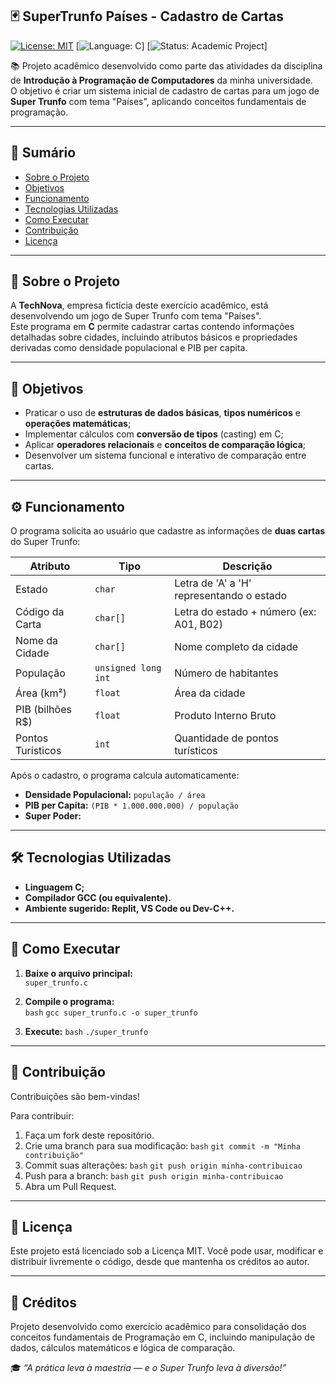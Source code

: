 ## 🃏 SuperTrunfo Países - Cadastro de Cartas

[![License: MIT](https://img.shields.io/badge/License-MIT-green.svg)](https://opensource.org/licenses/MIT)
[![Language: C](https://img.shields.io/badge/Linguagem-C-blue.svg)]
[![Status: Academic Project](https://img.shields.io/badge/Status-Academic%20Project-orange.svg)]

📚 Projeto acadêmico desenvolvido como parte das atividades da disciplina de **Introdução à Programação de Computadores** da minha universidade.  
O objetivo é criar um sistema inicial de cadastro de cartas para um jogo de **Super Trunfo** com tema "Países", aplicando conceitos fundamentais de programação.

---

## 📖 Sumário
- [Sobre o Projeto](#-sobre-o-projeto)  
- [Objetivos](#-objetivos)  
- [Funcionamento](#-funcionamento)  
- [Tecnologias Utilizadas](#-tecnologias-utilizadas)  
- [Como Executar](#-como-executar)  
- [Contribuição](#-contribuição)  
- [Licença](#-licença)  

---

## 📌 Sobre o Projeto

A **TechNova**, empresa fictícia deste exercício acadêmico, está desenvolvendo um jogo de Super Trunfo com tema "Países".  
Este programa em **C** permite cadastrar cartas contendo informações detalhadas sobre cidades, incluindo atributos básicos e propriedades derivadas como densidade populacional e PIB per capita.

---

## 🎯 Objetivos  

- Praticar o uso de **estruturas de dados básicas**, **tipos numéricos** e **operações matemáticas**;  
- Implementar cálculos com **conversão de tipos** (casting) em C;  
- Aplicar **operadores relacionais** e **conceitos de comparação lógica**;  
- Desenvolver um sistema funcional e interativo de comparação entre cartas.  

---

## ⚙️ Funcionamento  

O programa solicita ao usuário que cadastre as informações de **duas cartas** do Super Trunfo:  

| Atributo | Tipo | Descrição |
|-----------|------|-----------|
| Estado | `char` | Letra de 'A' a 'H' representando o estado |
| Código da Carta | `char[]` | Letra do estado + número (ex: A01, B02) |
| Nome da Cidade | `char[]` | Nome completo da cidade |
| População | `unsigned long int` | Número de habitantes |
| Área (km²) | `float` | Área da cidade |
| PIB (bilhões R$) | `float` | Produto Interno Bruto |
| Pontos Turísticos | `int` | Quantidade de pontos turísticos |

Após o cadastro, o programa calcula automaticamente:

- **Densidade Populacional:** `população / área`  
- **PIB per Capita:** `(PIB * 1.000.000.000) / população`  
- **Super Poder:**  

---

## 🛠 Tecnologias Utilizadas

- **Linguagem C;**  
- **Compilador GCC (ou equivalente).**
- **Ambiente sugerido: Replit, VS Code ou Dev-C++.**  

---

## 🚀 Como Executar  

1. **Baixe o arquivo principal:**  
   `super_trunfo.c`

2. **Compile o programa:**  
   ```bash```
   ```gcc super_trunfo.c -o super_trunfo```
3. **Execute:**
```bash```
`./super_trunfo`

---

## 🤝 Contribuição

Contribuições são bem-vindas!

Para contribuir:

1. Faça um fork deste repositório.
2. Crie uma branch para sua modificação:
  ```bash```
  ```git commit -m "Minha contribuição"```
3. Commit suas alterações:
   ```bash```
   ```git push origin minha-contribuicao```
5. Push para a branch:
   ```bash```
   ```git push origin minha-contribuicao```
6. Abra um Pull Request.
  
---

## 📜 Licença
Este projeto está licenciado sob a Licença MIT.
Você pode usar, modificar e distribuir livremente o código, desde que mantenha os créditos ao autor.

---

## 🧩 Créditos

Projeto desenvolvido como exercício acadêmico para consolidação dos conceitos fundamentais de Programação em C,
incluindo manipulação de dados, cálculos matemáticos e lógica de comparação.

🎓 _“A prática leva à maestria — e o Super Trunfo leva à diversão!”_
